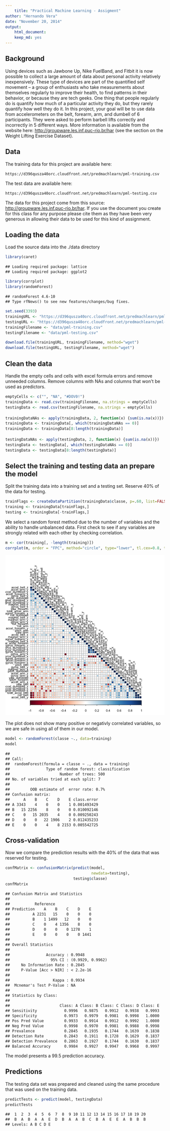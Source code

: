 ```yaml
---
    title: "Practical Machine Learning - Assigment"
author: "Hernando Vera"
date: "November 20, 2014"
output:
    html_document:
    keep_md: yes
---
```

    
## Background

Using devices such as Jawbone Up, Nike FuelBand, and Fitbit it is now possible to collect a large amount of data about personal activity relatively inexpensively. These type of devices are part of the quantified self movement – a group of enthusiasts who take measurements about themselves regularly to improve their health, to find patterns in their behavior, or because they are tech geeks. One thing that people regularly do is quantify how much of a particular activity they do, but they rarely quantify how well they do it. In this project, your goal will be to use data from accelerometers on the belt, forearm, arm, and dumbell of 6 participants. They were asked to perform barbell lifts correctly and incorrectly in 5 different ways. More information is available from the website here: http://groupware.les.inf.puc-rio.br/har (see the section on the Weight Lifting Exercise Dataset). 

## Data 

The training data for this project are available here: 
    
    https://d396qusza40orc.cloudfront.net/predmachlearn/pml-training.csv

The test data are available here: 
    
    https://d396qusza40orc.cloudfront.net/predmachlearn/pml-testing.csv

The data for this project come from this source: http://groupware.les.inf.puc-rio.br/har. If you use the document you create for this class for any purpose please cite them as they have been very generous in allowing their data to be used for this kind of assignment. 

## Loading the data

Load the source data into the ./data directory


```r
library(caret)
```

```
## Loading required package: lattice
## Loading required package: ggplot2
```

```r
library(corrplot)
library(randomForest)
```

```
## randomForest 4.6-10
## Type rfNews() to see new features/changes/bug fixes.
```

```r
set.seed(3393)
trainingURL <- "https://d396qusza40orc.cloudfront.net/predmachlearn/pml-training.csv"
testingURL <- "https://d396qusza40orc.cloudfront.net/predmachlearn/pml-testing.csv"
trainingFilename <- "data/pml-training.csv"
testingFilename <- "data/pml-testing.csv"
```


```r
download.file(trainingURL, trainingFilename, method="wget")
download.file(testingURL, testingFilename, method="wget")
```

## Clean the data

Handle the empty cells and cells with excel formula errors and remove unneeded columns. Remove columns with NAs and columns that won't be used as predictors.


```r
emptyCells <- c("", "NA", "#DOV0!")
trainingData <- read.csv(trainingFilename, na.strings = emptyCells)
testingData <- read.csv(testingFilename, na.strings = emptyCells)

trainingDataNAs <- apply(trainingData, 2, function(x) {sum(is.na(x))})
trainingData <- trainingData[, which(trainingDataNAs == 0)]
trainingData <- trainingData[8:length(trainingData)]

testingDataNAs <- apply(testingData, 2, function(x) {sum(is.na(x))})
testingData <- testingData[, which(testingDataNAs == 0)]
testingData <- testingData[8:length(testingData)]
```

## Select the training and testing data an prepare the model
Split the training data into a training set and a testing set. Reserve 40% of the data for testing.

```r
trainFlags <- createDataPartition(trainingData$classe, p=.60, list=FALSE)
training <- trainingData[trainFlags,]
testing <- trainingData[-trainFlags,]
```

We select a random forest method due to the number of variables and the ability to handle unbalanced data. First check to see if any variables are strongly related with each other by checking correlation.


```r
m <- cor(training[, -length(training)])
corrplot(m, order = "FPC", method="circle", type="lower", tl.cex=0.8, tl.col=rgb(0,0,0))
```

![plot of chunk unnamed-chunk-4](figure/unnamed-chunk-4-1.png) 

The plot does not show many positive or negativly correlated variables, so we are safe in using all of them in our model.


```r
model <- randomForest(classe ~., data=training)
model
```

```
## 
## Call:
##  randomForest(formula = classe ~ ., data = training) 
##                Type of random forest: classification
##                      Number of trees: 500
## No. of variables tried at each split: 7
## 
##         OOB estimate of  error rate: 0.7%
## Confusion matrix:
##      A    B    C    D    E class.error
## A 3343    4    0    0    1 0.001493429
## B   15 2256    8    0    0 0.010092146
## C    0   15 2035    4    0 0.009250243
## D    0    0   22 1906    2 0.012435233
## E    0    0    4    8 2153 0.005542725
```

## Cross-validation

Now we compare the prediction results with the 40% of the data that was reserved for testing.


```r
confMatrix <- confusionMatrix(predict(model,
                                      newdata=testing),
                              testing$classe)
confMatrix
```

```
## Confusion Matrix and Statistics
## 
##           Reference
## Prediction    A    B    C    D    E
##          A 2231   15    0    0    0
##          B    1 1499   12    0    0
##          C    0    4 1356    8    0
##          D    0    0    0 1278    1
##          E    0    0    0    0 1441
## 
## Overall Statistics
##                                           
##                Accuracy : 0.9948          
##                  95% CI : (0.9929, 0.9962)
##     No Information Rate : 0.2845          
##     P-Value [Acc > NIR] : < 2.2e-16       
##                                           
##                   Kappa : 0.9934          
##  Mcnemar's Test P-Value : NA              
## 
## Statistics by Class:
## 
##                      Class: A Class: B Class: C Class: D Class: E
## Sensitivity            0.9996   0.9875   0.9912   0.9938   0.9993
## Specificity            0.9973   0.9979   0.9981   0.9998   1.0000
## Pos Pred Value         0.9933   0.9914   0.9912   0.9992   1.0000
## Neg Pred Value         0.9998   0.9970   0.9981   0.9988   0.9998
## Prevalence             0.2845   0.1935   0.1744   0.1639   0.1838
## Detection Rate         0.2843   0.1911   0.1728   0.1629   0.1837
## Detection Prevalence   0.2863   0.1927   0.1744   0.1630   0.1837
## Balanced Accuracy      0.9984   0.9927   0.9947   0.9968   0.9997
```

The model presents a 99.5 prediction accuracy.

## Predictions

The testing data set was prepared and cleaned using the same procedure that was used on the training data.


```r
predictTests <- predict(model, testingData)
predictTests
```

```
##  1  2  3  4  5  6  7  8  9 10 11 12 13 14 15 16 17 18 19 20 
##  B  A  B  A  A  E  D  B  A  A  B  C  B  A  E  E  A  B  B  B 
## Levels: A B C D E
```


